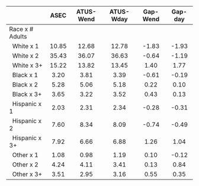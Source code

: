 
|                      |         ASEC |    ATUS-Wend |    ATUS-Wday |     Gap-Wend |      Gap-day |
| -------------------- | :----------: | :----------: | :----------: | :----------: | :----------: |
| Race x # Adults      |              |              |              |              |              |
| &nbsp;&nbsp;White x 1 |        10.85 |        12.68 |        12.78 |        -1.83 |        -1.93 |
| &nbsp;&nbsp;White x 2 |        35.43 |        36.07 |        36.63 |        -0.64 |        -1.19 |
| &nbsp;&nbsp;White x 3+ |        15.22 |        13.82 |        13.45 |         1.40 |         1.77 |
| &nbsp;&nbsp;Black x 1 |         3.20 |         3.81 |         3.39 |        -0.61 |        -0.19 |
| &nbsp;&nbsp;Black x 2 |         5.28 |         5.06 |         5.18 |         0.22 |         0.10 |
| &nbsp;&nbsp;Black x 3+ |         3.65 |         3.22 |         3.52 |         0.43 |         0.13 |
| &nbsp;&nbsp;Hispanic x 1 |         2.03 |         2.31 |         2.34 |        -0.28 |        -0.31 |
| &nbsp;&nbsp;Hispanic x 2 |         7.60 |         8.34 |         8.09 |        -0.74 |        -0.49 |
| &nbsp;&nbsp;Hispanic x 3+ |         7.92 |         6.66 |         6.88 |         1.26 |         1.04 |
| &nbsp;&nbsp;Other x 1 |         1.08 |         0.98 |         1.19 |         0.10 |        -0.12 |
| &nbsp;&nbsp;Other x 2 |         4.24 |         4.11 |         3.41 |         0.13 |         0.84 |
| &nbsp;&nbsp;Other x 3+ |         3.51 |         2.95 |         3.16 |         0.55 |         0.35 |

